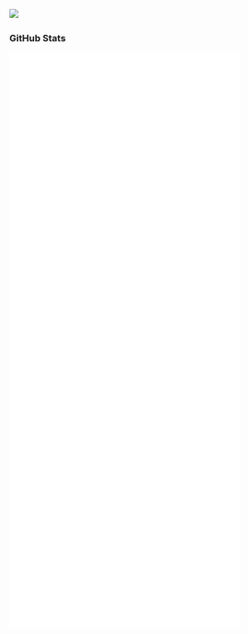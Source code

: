 
<a href="https://www.twitch.tv/christitustech" target="_blank" rel="noreferrer"><img
src="https://img.shields.io/twitch/status/christitustech?logo=twitchsx&style=for-the-badge&color=0891b2&labelColor=1c1917&label=TWITCH+STATUS" /></a>

### GitHub Stats

<p align="left"><img src="https://raw.githubusercontent.com/ChrisTitusTech/ChrisTitusTech/main/github-metrics.svg" /></p>

